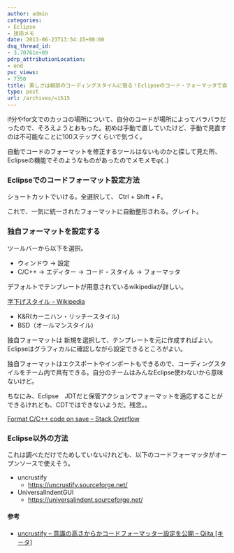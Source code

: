 ```yaml
---
author: admin
categories:
- Eclipse
- 技術メモ
date: 2013-06-23T13:54:15+00:00
dsq_thread_id:
- 3.70761e+09
pdrp_attributionLocation:
- end
pvc_views:
- 7350
title: 美しさは細部のコーディングスタイルに宿る！Eclipseのコード・フォーマッタで自動整形する
type: post
url: /archives/=1515
---
```


if分やfor文でのカッコの場所について、自分のコードが場所によってバラバラだったので、そろえようとおもった。初めは手動で直していたけど、手動で見直すのは不可能なことに100ステップくらいで気づく。

自動でコードのフォーマットを修正するツールはないものかと探して見た所、Eclipseの機能でそのようなものがあったのでメモメモφ(..)

### Eclipseでのコードフォーマット設定方法

ショートカットでいける。全選択して、 Ctrl + Shift + F。

これで、一気に統一されたフォーマットに自動整形される。グレイト。

### 独自フォーマットを設定する

ツールバーから以下を選択。

  * ウィンドウ -> 設定
  * C/C++ -> エディター -> コード・スタイル -> フォーマッタ

デフォルトでテンプレートが用意されているwikipediaが詳しい。

<a href="https://ja.wikipedia.org/wiki/%E5%AD%97%E4%B8%8B%E3%81%92%E3%82%B9%E3%82%BF%E3%82%A4%E3%83%AB" target="_blank">字下げスタイル &#8211; Wikipedia</a>

  * K&R(カーニハン・リッチースタイル)
  * BSD（オールマンスタイル)

独自フォーマットは 新規を選択して、テンプレートを元に作成すればよい。Eclipseはグラフィカルに確認しながら設定できるところがよい。

独自フォーマットはエクスポートやインポートもできるので、コーディングスタイルをチーム内で共有できる。自分のチームはみんなEclipse使わないから意味ないけど。

ちなにみ、Eclipse　JDTだと保管アクションでフォーマットを適応することができるけれども、CDTではできないようだ。残念。。

<a href="https://stackoverflow.com/questions/5378071/format-c-c-code-on-save" target="_blank">Format C/C++ code on save &#8211; Stack Overflow</a>

### Eclipse以外の方法

これは調べただけでためしていないけれども、以下のコードフォーマッタがオープンソースで使えそう。

  * uncrustify 
      * https://uncrustify.sourceforge.net/
  * UniversalIndentGUI 
      * https://universalindent.sourceforge.net/

#### 参考

  * <a href="https://qiita.com/ayakix/items/3f05da9541b8e130e39f" target="_blank">uncrustify &#8211; 意識の高さからかコードフォーマッター設定を公開 &#8211; Qiita [キータ]</a>